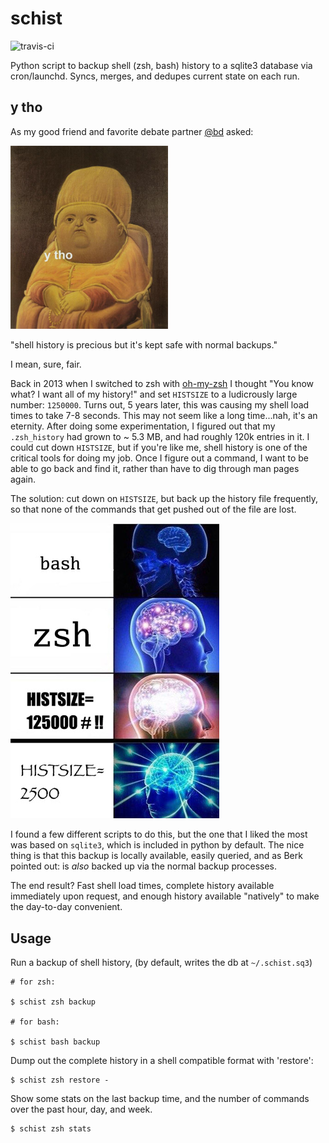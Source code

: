 # schist

![travis-ci](https://travis-ci.org/slyphon/schist.svg?branch=master)

Python script to backup shell (zsh, bash) history to a sqlite3 database via cron/launchd. Syncs, merges, and dedupes current state on each run.

## y tho

As my good friend and favorite debate partner [@bd][] asked:

<img src="https://raw.githubusercontent.com/slyphon/schist/_website/y-tho.jpg" width="50%" height="50%"/>

"shell history is precious but it's kept safe with normal backups."

I mean, sure, fair.

Back in 2013 when I switched to zsh with [oh-my-zsh][] I thought "You know what? I want all of my history!" and set `HISTSIZE` to a ludicrously large number: `1250000`. Turns out, 5 years later, this was causing my shell load times to take 7-8 seconds. This may not seem like a long time...nah, it's an eternity. After doing some experimentation, I figured out that my `.zsh_history` had grown to ~ 5.3 MB, and had roughly 120k entries in it. I could cut down `HISTSIZE`, but if you're like me, shell history is one of the critical tools for doing my job. Once I figure out a command, I want to be able to go back and find it, rather than have to dig through man pages again.

The solution: cut down on `HISTSIZE`, but back up the history file frequently, so that none of the commands that get pushed out of the file are lost.

![galactic-brain][]

I found a few different scripts to do this, but the one that I liked the most was based on `sqlite3`, which is included in python by default. The nice thing is that this backup is locally available, easily queried, and as Berk pointed out: is _also_ backed up via the normal backup processes.

The end result? Fast shell load times, complete history available immediately upon request, and enough history available "natively" to make the day-to-day convenient.



[@bd]: https://twitter.com/bd
[oh-my-zsh]: https://github.com/robbyrussell/oh-my-zsh
[galactic-brain]: https://raw.githubusercontent.com/slyphon/schist/_website/galactic-zsh-history.jpg

## Usage

Run a backup of shell history, (by default, writes the db at `~/.schist.sq3`)


```
# for zsh:

$ schist zsh backup

# for bash:

$ schist bash backup

```

Dump out the complete history in a shell compatible format with 'restore':


```
$ schist zsh restore -
```

Show some stats on the last backup time, and the number of commands over the past hour, day, and week.

```
$ schist zsh stats
```
